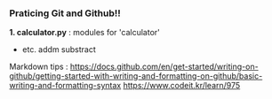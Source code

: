 ### Praticing Git and Github!!
**1. calculator.py** : modules for 'calculator'
- etc. addm substract

Markdown tips :
https://docs.github.com/en/get-started/writing-on-github/getting-started-with-writing-and-formatting-on-github/basic-writing-and-formatting-syntax
https://www.codeit.kr/learn/975
